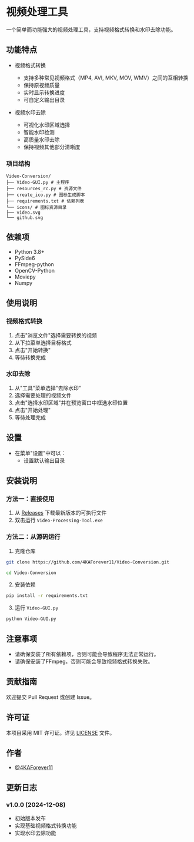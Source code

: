 # 视频处理工具

一个简单而功能强大的视频处理工具，支持视频格式转换和水印去除功能。

## 功能特点

- 视频格式转换
  - 支持多种常见视频格式（MP4, AVI, MKV, MOV, WMV）之间的互相转换
  - 保持原视频质量
  - 实时显示转换进度
  - 可自定义输出目录

- 视频水印去除
  - 可视化水印区域选择
  - 智能水印检测
  - 高质量水印去除
  - 保持视频其他部分清晰度


### 项目结构

```
Video-Conversion/
├── Video-GUI.py # 主程序
├── resources_rc.py # 资源文件
├── create_ico.py # 图标生成脚本
├── requirements.txt # 依赖列表
└── icons/ # 图标资源目录
├── video.svg
└── github.svg
```

## 依赖项

- Python 3.8+
- PySide6
- FFmpeg-python
- OpenCV-Python
- Moviepy
- Numpy

## 使用说明

### 视频格式转换

1. 点击"浏览文件"选择需要转换的视频
2. 从下拉菜单选择目标格式
3. 点击"开始转换"
4. 等待转换完成

### 水印去除

1. 从"工具"菜单选择"去除水印"
2. 选择需要处理的视频文件
3. 点击"选择水印区域"并在预览窗口中框选水印位置
4. 点击"开始处理"
5. 等待处理完成

## 设置

- 在菜单"设置"中可以：
  - 设置默认输出目录



## 安装说明

### 方法一：直接使用

1. 从 [Releases](https://github.com/4KAForever11/Video-Conversion/releases) 下载最新版本的可执行文件
2. 双击运行 `Video-Processing-Tool.exe`

### 方法二：从源码运行

1. 克隆仓库

```bash
git clone https://github.com/4KAForever11/Video-Conversion.git

cd Video-Conversion
```

2. 安装依赖

```bash
pip install -r requirements.txt
``` 

3. 运行 `Video-GUI.py`

```bash
python Video-GUI.py
```

## 注意事项

- 请确保安装了所有依赖项，否则可能会导致程序无法正常运行。
- 请确保安装了FFmpeg，否则可能会导致视频格式转换失败。



## 贡献指南

欢迎提交 Pull Request 或创建 Issue。

## 许可证

本项目采用 MIT 许可证。详见 [LICENSE](LICENSE) 文件。

## 作者

- [@4KAForever11](https://github.com/4KAForever11)

## 更新日志

### v1.0.0 (2024-12-08)
- 初始版本发布
- 实现基础视频格式转换功能
- 实现水印去除功能
